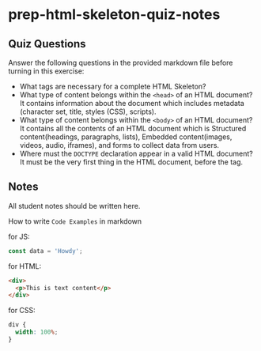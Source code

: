 # prep-html-skeleton-quiz-notes

## Quiz Questions

Answer the following questions in the provided markdown file before turning in this exercise:

- What tags are necessary for a complete HTML Skeleton?
  <!DOCTYPE html>
  <html>
  <head></head>
  <body></body>
  </html>
- What type of content belongs within the `<head>` of an HTML document?
  It contains information about the document which includes metadata (character set, title, styles (CSS), scripts).
- What type of content belongs within the `<body>` of an HTML document?
  It contains all the contents of an HTML document which is Structured content(headings, paragraphs, lists), Embedded content(images, videos, audio, iframes), and forms to collect data from users.
- Where must the `DOCTYPE` declaration appear in a valid HTML document?
  It must be the very first thing in the HTML document, before the tag.

## Notes

All student notes should be written here.

How to write `Code Examples` in markdown

for JS:

```javascript
const data = 'Howdy';
```

for HTML:

```html
<div>
  <p>This is text content</p>
</div>
```

for CSS:

```css
div {
  width: 100%;
}
```
